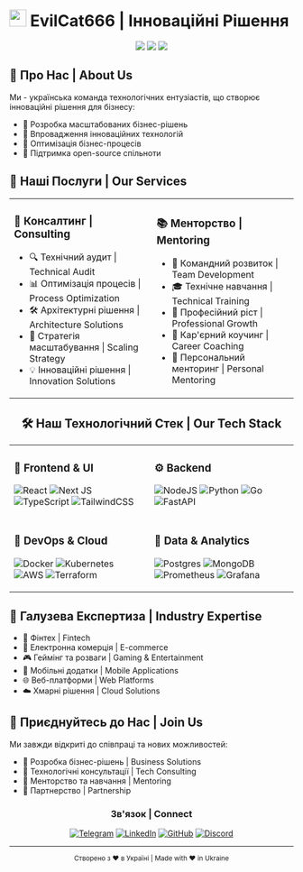 # <img src="https://media.giphy.com/media/hvRJCLFzcasrR4ia7z/giphy.gif" width="30px"> EvilCat666 | Інноваційні Рішення

<div align="center">
  <img src="https://img.shields.io/badge/🇺🇦_Made_in-Ukraine-ffd700?style=for-the-badge&logoColor=white"/>
  <img src="https://img.shields.io/badge/Innovation-Driven-ff6b6b?style=for-the-badge"/>
  <img src="https://img.shields.io/badge/Business-Solutions-40c057?style=for-the-badge"/>
</div>

## 💫 Про Нас | About Us

Ми - українська команда технологічних ентузіастів, що створює інноваційні рішення для бізнесу:
- 🚀 Розробка масштабованих бізнес-рішень
- 🌟 Впровадження інноваційних технологій
- 🔄 Оптимізація бізнес-процесів
- 🤝 Підтримка open-source спільноти

## 🎯 Наші Послуги | Our Services

<table>
<tr>
<td>

### 💼 Консалтинг | Consulting
  
- 🔍 Технічний аудит | Technical Audit
- 📊 Оптимізація процесів | Process Optimization
- 🛠️ Архітектурні рішення | Architecture Solutions
- 🚀 Стратегія масштабування | Scaling Strategy
- 💡 Інноваційні рішення | Innovation Solutions

</td>
<td>

### 📚 Менторство | Mentoring
  
- 👥 Командний розвиток | Team Development
- 🎓 Технічне навчання | Technical Training
- 🌱 Професійний ріст | Professional Growth
- 🎯 Кар'єрний коучинг | Career Coaching
- 🤝 Персональний менторинг | Personal Mentoring

</td>
</tr>
</table>

<div align="center">

## 🛠️ Наш Технологічний Стек | Our Tech Stack

<table>
<tr>
<td>
  
### 🎨 Frontend & UI
  
![React](https://img.shields.io/badge/react-%2320232a.svg?style=for-the-badge&logo=react&logoColor=%2361DAFB)
![Next JS](https://img.shields.io/badge/Next-black?style=for-the-badge&logo=next.js&logoColor=white)
![TypeScript](https://img.shields.io/badge/typescript-%23007ACC.svg?style=for-the-badge&logo=typescript&logoColor=white)
![TailwindCSS](https://img.shields.io/badge/tailwindcss-%2338B2AC.svg?style=for-the-badge&logo=tailwind-css&logoColor=white)
  
</td>
<td>

### ⚙️ Backend
  
![NodeJS](https://img.shields.io/badge/node.js-6DA55F?style=for-the-badge&logo=node.js&logoColor=white)
![Python](https://img.shields.io/badge/python-3670A0?style=for-the-badge&logo=python&logoColor=ffdd54)
![Go](https://img.shields.io/badge/go-%2300ADD8.svg?style=for-the-badge&logo=go&logoColor=white)
![FastAPI](https://img.shields.io/badge/FastAPI-005571?style=for-the-badge&logo=fastapi)
  
</td>
</tr>
<tr>
<td>

### 🔧 DevOps & Cloud
  
![Docker](https://img.shields.io/badge/docker-%230db7ed.svg?style=for-the-badge&logo=docker&logoColor=white)
![Kubernetes](https://img.shields.io/badge/kubernetes-%23326ce5.svg?style=for-the-badge&logo=kubernetes&logoColor=white)
![AWS](https://img.shields.io/badge/AWS-%23FF9900.svg?style=for-the-badge&logo=amazon-aws&logoColor=white)
![Terraform](https://img.shields.io/badge/terraform-%235835CC.svg?style=for-the-badge&logo=terraform&logoColor=white)
  
</td>
<td>

### 💾 Data & Analytics
  
![Postgres](https://img.shields.io/badge/postgres-%23316192.svg?style=for-the-badge&logo=postgresql&logoColor=white)
![MongoDB](https://img.shields.io/badge/MongoDB-%234ea94b.svg?style=for-the-badge&logo=mongodb&logoColor=white)
![Prometheus](https://img.shields.io/badge/Prometheus-E6522C?style=for-the-badge&logo=Prometheus&logoColor=white)
![Grafana](https://img.shields.io/badge/grafana-%23F46800.svg?style=for-the-badge&logo=grafana&logoColor=white)

</td>
</tr>
</table>

</div>

## 💼 Галузева Експертиза | Industry Expertise

- 🏦 Фінтех | Fintech
- 🏪 Електронна комерція | E-commerce
- 🎮 Геймінг та розваги | Gaming & Entertainment
- 📱 Мобільні додатки | Mobile Applications
- 🌐 Веб-платформи | Web Platforms
- ☁️ Хмарні рішення | Cloud Solutions

## 🤝 Приєднуйтесь до Нас | Join Us

Ми завжди відкриті до співпраці та нових можливостей:
- 💼 Розробка бізнес-рішень | Business Solutions
- 🔧 Технологічні консультації | Tech Consulting
- 🌱 Менторство та навчання | Mentoring
- 🤝 Партнерство | Partnership

<div align="center">

### Зв'язок | Connect

[![Telegram](https://img.shields.io/badge/Telegram-2CA5E0?style=for-the-badge&logo=telegram&logoColor=white)](https://t.me/evilcat666)
[![LinkedIn](https://img.shields.io/badge/LinkedIn-0077B5?style=for-the-badge&logo=linkedin&logoColor=white)](https://linkedin.com/company/evilcat666)
[![GitHub](https://img.shields.io/badge/GitHub-100000?style=for-the-badge&logo=github&logoColor=white)](https://github.com/evilcat666)
[![Discord](https://img.shields.io/badge/Discord-7289DA?style=for-the-badge&logo=discord&logoColor=white)](https://discord.gg/evilcat666)

</div>

---

<div align="center">
  <sub>Створено з ❤️ в Україні | Made with ❤️ in Ukraine</sub>
</div> 